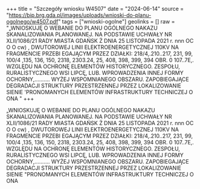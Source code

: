 +++
title = "Szczegóły wniosku W4507"
date = "2024-06-14"
source = "https://bip.brg.gda.pl/images/uploads/wnioski-do-planu-ogolnego/w4507.pdf"
tags = ["wnioski-ogolne"]
geolinks = []
raw = "„WNIOSKUJĘ O WEBANIE DO PLANU OGÓLNEGO NAKAZU SKANALIZOWANIA PLANOWANEJ. NA PODSTAWIE UCHWAŁY NR XLII/1086/21 RADY MIASTA GDAŃSK Ż DNIA 25 LISTOPADA 2021 r. nnn OC O O cw) , DWUTOROWEJ LINII ELEKTROENERGETYCZNEJ 110KV NA FRAGMENCIE PRZEBI EGAJĄCYM PRZEZ DZIAŁKI: 218/4,.210..217, 231, 99, 100/4 ,135, 136, 150, 2318, 2303.24, 25, 408, 398, 399, 394 OBR. 0 107..7E,. WZGLĘDU NA OCHRONĘ ELEMENTÓW HISTORYCZNEGO. ZESPOŁU, RURALISTYCZNEGO WSI LIPCĘ, LUB. WPROWADZENIA INNEJ FORMY OCHORNY,.......... WYŻEJ WSPOMNIANEGO OBSZARU. ZAPOBIEGAJĄCE DEGRADACJI STRUKTURY PRZESTRZENNEJ PRZEZ LOKALIZOWANIE SIENIE 'PRONOMANYCH ELEMENTÓW INFRASTRUKTURY TECHNICZEJ O ONA "
+++

„WNIOSKUJĘ O WEBANIE DO PLANU OGÓLNEGO NAKAZU SKANALIZOWANIA PLANOWANEJ. NA PODSTAWIE
UCHWAŁY NR XLII/1086/21 RADY MIASTA GDAŃSK Ż DNIA 25 LISTOPADA 2021 r.
nnn
OC O O cw)
, DWUTOROWEJ LINII ELEKTROENERGETYCZNEJ 110KV NA FRAGMENCIE PRZEBI EGAJĄCYM PRZEZ DZIAŁKI:
218/4,.210..217, 231, 99, 100/4 ,135, 136, 150, 2318, 2303.24, 25, 408, 398, 399, 394 OBR. 0 107..7E,. WZGLĘDU NA OCHRONĘ ELEMENTÓW
HISTORYCZNEGO. ZESPOŁU, RURALISTYCZNEGO WSI LIPCĘ, LUB. WPROWADZENIA INNEJ FORMY OCHORNY,..........
WYŻEJ WSPOMNIANEGO OBSZARU. ZAPOBIEGAJĄCE DEGRADACJI STRUKTURY PRZESTRZENNEJ PRZEZ LOKALIZOWANIE
SIENIE "PRONOMANYCH ELEMENTÓW INFRASTRUKTURY TECHNICZEJ O ONA




